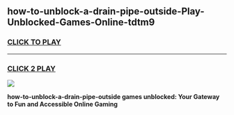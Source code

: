 
## how-to-unblock-a-drain-pipe-outside-Play-Unblocked-Games-Online-tdtm9
<h3>
<a href="https://premium76.site?title=how-to-unblock-a-drain-pipe-outside&ref=25A">CLICK TO PLAY</a></h3>
<hr>

<h3>
<a href="https://premium76.site?title=how-to-unblock-a-drain-pipe-outside&ref=25A">CLICK 2 PLAY</a>
  
</h3>

<a href="https://premium76.site?title=how-to-unblock-a-drain-pipe-outside&ref=25A"><img src="https://clearcache.store/games.png"></a>


**how-to-unblock-a-drain-pipe-outside games unblocked: Your Gateway to Fun and Accessible Online Gaming**
